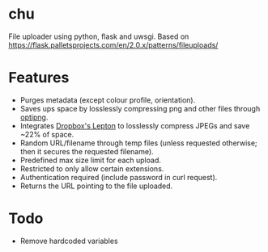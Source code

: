 # chu
File uploader using python, flask and uwsgi. Based on https://flask.palletsprojects.com/en/2.0.x/patterns/fileuploads/

# Features
- Purges metadata (except colour profile, orientation).
- Saves ups space by losslessly compressing png and other files through [optipng](http://optipng.sourceforge.net/).
- Integrates [Dropbox's Lepton](https://github.com/dropbox/lepton) to losslessly compress JPEGs and save ~22% of space.
- Random URL/filename through temp files (unless requested otherwise; then it secures the requested filename).
- Predefined max size limit for each upload.
- Restricted to only allow certain extensions.
- Authentication required (include password in curl request).
- Returns the URL pointing to the file uploaded.

# Todo
- Remove hardcoded variables 
